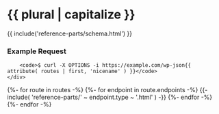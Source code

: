 ---
---

# {{ plural | capitalize }}

<section class="route">
	<div class="primary">
		{{ include('reference-parts/schema.html') }}
	</div>
	<div class="secondary">
		<h3>Example Request</h3>

		<code>$ curl -X OPTIONS -i https://example.com/wp-json{{ attribute( routes | first, 'nicename' ) }}</code>
	</div>
</section>

<div>
{%- for route in routes -%}
	{%- for endpoint in route.endpoints -%}
		{{- include( 'reference-parts/' ~ endpoint.type ~ '.html' ) -}}
	{%- endfor -%}
{%- endfor -%}
</div>
